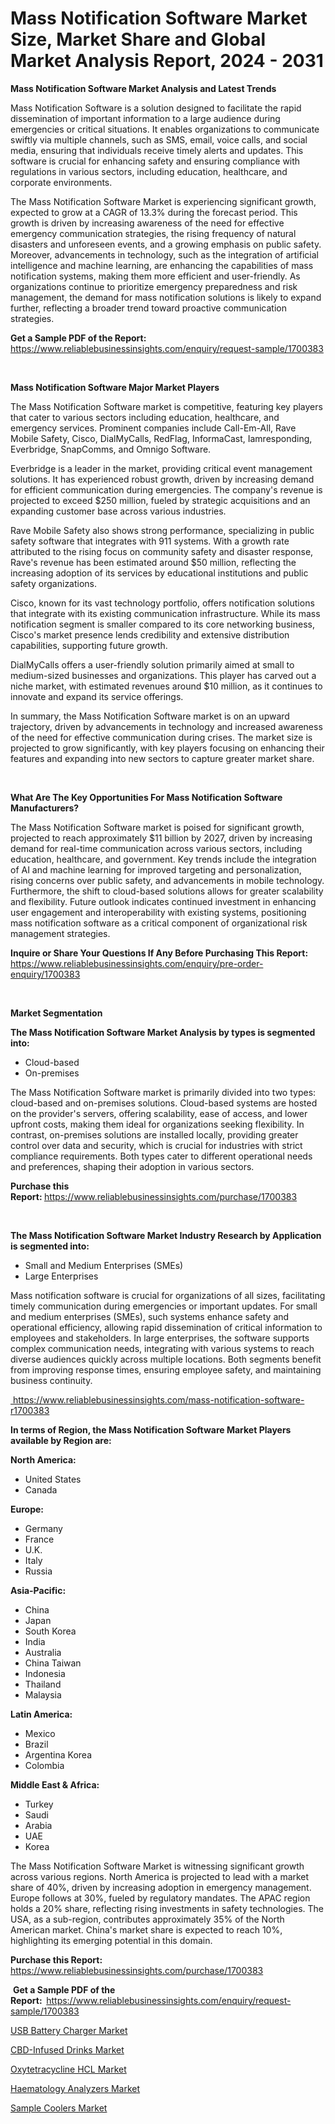 <p><h1>Mass Notification Software Market Size, Market Share and Global Market Analysis Report, 2024 - 2031</h1></p><p><strong>Mass Notification Software Market Analysis and Latest Trends</strong></p>
<p><p>Mass Notification Software is a solution designed to facilitate the rapid dissemination of important information to a large audience during emergencies or critical situations. It enables organizations to communicate swiftly via multiple channels, such as SMS, email, voice calls, and social media, ensuring that individuals receive timely alerts and updates. This software is crucial for enhancing safety and ensuring compliance with regulations in various sectors, including education, healthcare, and corporate environments.</p><p>The Mass Notification Software Market is experiencing significant growth, expected to grow at a CAGR of 13.3% during the forecast period. This growth is driven by increasing awareness of the need for effective emergency communication strategies, the rising frequency of natural disasters and unforeseen events, and a growing emphasis on public safety. Moreover, advancements in technology, such as the integration of artificial intelligence and machine learning, are enhancing the capabilities of mass notification systems, making them more efficient and user-friendly. As organizations continue to prioritize emergency preparedness and risk management, the demand for mass notification solutions is likely to expand further, reflecting a broader trend toward proactive communication strategies.</p></p>
<p><strong>Get a Sample PDF of the Report:&nbsp;</strong> <a href="https://www.reliablebusinessinsights.com/enquiry/request-sample/1700383?utm_campaign=41&utm_medium=2&utm_source=Github&utm_content=ia&utm_term=21102024&utm_id=mass-notification-software">https://www.reliablebusinessinsights.com/enquiry/request-sample/1700383</a></p>
<p>&nbsp;</p>
<p><strong>Mass Notification Software Major Market Players</strong></p>
<p><p>The Mass Notification Software market is competitive, featuring key players that cater to various sectors including education, healthcare, and emergency services. Prominent companies include Call-Em-All, Rave Mobile Safety, Cisco, DialMyCalls, RedFlag, InformaCast, Iamresponding, Everbridge, SnapComms, and Omnigo Software.</p><p>Everbridge is a leader in the market, providing critical event management solutions. It has experienced robust growth, driven by increasing demand for efficient communication during emergencies. The company's revenue is projected to exceed $250 million, fueled by strategic acquisitions and an expanding customer base across various industries.</p><p>Rave Mobile Safety also shows strong performance, specializing in public safety software that integrates with 911 systems. With a growth rate attributed to the rising focus on community safety and disaster response, Rave's revenue has been estimated around $50 million, reflecting the increasing adoption of its services by educational institutions and public safety organizations.</p><p>Cisco, known for its vast technology portfolio, offers notification solutions that integrate with its existing communication infrastructure. While its mass notification segment is smaller compared to its core networking business, Cisco's market presence lends credibility and extensive distribution capabilities, supporting future growth.</p><p>DialMyCalls offers a user-friendly solution primarily aimed at small to medium-sized businesses and organizations. This player has carved out a niche market, with estimated revenues around $10 million, as it continues to innovate and expand its service offerings.</p><p>In summary, the Mass Notification Software market is on an upward trajectory, driven by advancements in technology and increased awareness of the need for effective communication during crises. The market size is projected to grow significantly, with key players focusing on enhancing their features and expanding into new sectors to capture greater market share.</p></p>
<p>&nbsp;</p>
<p><strong>What Are The Key Opportunities For Mass Notification Software Manufacturers?</strong></p>
<p><p>The Mass Notification Software market is poised for significant growth, projected to reach approximately $11 billion by 2027, driven by increasing demand for real-time communication across various sectors, including education, healthcare, and government. Key trends include the integration of AI and machine learning for improved targeting and personalization, rising concerns over public safety, and advancements in mobile technology. Furthermore, the shift to cloud-based solutions allows for greater scalability and flexibility. Future outlook indicates continued investment in enhancing user engagement and interoperability with existing systems, positioning mass notification software as a critical component of organizational risk management strategies.</p></p>
<p><strong>Inquire or Share Your Questions If Any Before Purchasing This Report:</strong> <a href="https://www.reliablebusinessinsights.com/enquiry/pre-order-enquiry/1700383?utm_campaign=41&utm_medium=2&utm_source=Github&utm_content=ia&utm_term=21102024&utm_id=mass-notification-software">https://www.reliablebusinessinsights.com/enquiry/pre-order-enquiry/1700383</a></p>
<p>&nbsp;</p>
<p><strong>Market Segmentation</strong></p>
<p><strong>The Mass Notification Software Market Analysis by types is segmented into:</strong></p>
<p><ul><li>Cloud-based</li><li>On-premises</li></ul></p>
<p><p>The Mass Notification Software market is primarily divided into two types: cloud-based and on-premises solutions. Cloud-based systems are hosted on the provider's servers, offering scalability, ease of access, and lower upfront costs, making them ideal for organizations seeking flexibility. In contrast, on-premises solutions are installed locally, providing greater control over data and security, which is crucial for industries with strict compliance requirements. Both types cater to different operational needs and preferences, shaping their adoption in various sectors.</p></p>
<p><strong>Purchase this Report:&nbsp;</strong><a href="https://www.reliablebusinessinsights.com/purchase/1700383?utm_campaign=41&utm_medium=2&utm_source=Github&utm_content=ia&utm_term=21102024&utm_id=mass-notification-software">https://www.reliablebusinessinsights.com/purchase/1700383</a></p>
<p>&nbsp;</p>
<p><strong>The Mass Notification Software Market Industry Research by Application is segmented into:</strong></p>
<p><ul><li>Small and Medium Enterprises (SMEs)</li><li>Large Enterprises</li></ul></p>
<p><p>Mass notification software is crucial for organizations of all sizes, facilitating timely communication during emergencies or important updates. For small and medium enterprises (SMEs), such systems enhance safety and operational efficiency, allowing rapid dissemination of critical information to employees and stakeholders. In large enterprises, the software supports complex communication needs, integrating with various systems to reach diverse audiences quickly across multiple locations. Both segments benefit from improving response times, ensuring employee safety, and maintaining business continuity.</p></p>
<p><a href="https://www.reliablebusinessinsights.com/mass-notification-software-r1700383?utm_campaign=41&utm_medium=2&utm_source=Github&utm_content=ia&utm_term=21102024&utm_id=mass-notification-software">&nbsp;https://www.reliablebusinessinsights.com/mass-notification-software-r1700383</a></p>
<p><strong>In terms of Region, the Mass Notification Software Market Players available by Region are:</strong></p>
<p>
    <p> <strong> North America: </strong>
        <ul>
            <li>United States</li>
            <li>Canada</li>
        </ul>
        </p> 
    <p> <strong> Europe: </strong>
        <ul>
            <li>Germany</li>
            <li>France</li>
            <li>U.K.</li>
            <li>Italy</li>
            <li>Russia</li>
        </ul>
        </p> 
    <p> <strong> Asia-Pacific: </strong>
        <ul>
            <li>China</li>
            <li>Japan</li>
            <li>South Korea</li>
            <li>India</li>
            <li>Australia</li>
            <li>China Taiwan</li>
            <li>Indonesia</li>
            <li>Thailand</li>
            <li>Malaysia</li>
        </ul>
        </p> 
    <p> <strong> Latin America: </strong>
        <ul>
            <li>Mexico</li>
            <li>Brazil</li>
            <li>Argentina Korea</li>
            <li>Colombia</li>
        </ul>
        </p> 
    <p> <strong> Middle East & Africa: </strong>
        <ul>
            <li>Turkey</li>
            <li>Saudi</li>
            <li>Arabia</li>
            <li>UAE</li>
            <li>Korea</li>
        </ul>
    </p>
    </p>
<p><p>The Mass Notification Software Market is witnessing significant growth across various regions. North America is projected to lead with a market share of 40%, driven by increasing adoption in emergency management. Europe follows at 30%, fueled by regulatory mandates. The APAC region holds a 20% share, reflecting rising investments in safety technologies. The USA, as a sub-region, contributes approximately 35% of the North American market. China's market share is expected to reach 10%, highlighting its emerging potential in this domain.</p></p>
<p><strong>Purchase this Report: </strong><a href="https://www.reliablebusinessinsights.com/purchase/1700383?utm_campaign=41&utm_medium=2&utm_source=Github&utm_content=ia&utm_term=21102024&utm_id=mass-notification-software">https://www.reliablebusinessinsights.com/purchase/1700383</a></p>
<p>&nbsp;<strong>Get a Sample PDF of the Report:&nbsp;&nbsp;</strong><a href="https://www.reliablebusinessinsights.com/enquiry/request-sample/1700383?utm_campaign=41&utm_medium=2&utm_source=Github&utm_content=ia&utm_term=21102024&utm_id=mass-notification-software">https://www.reliablebusinessinsights.com/enquiry/request-sample/1700383</a></p>
<p><strong></strong></p>
<p><p><a href="https://github.com/WayneGriffin411/Market-Research-Report-List-1/blob/main/usb-battery-charger-market.md?utm_campaign=41&utm_medium=2&utm_source=Github&utm_content=ia&utm_term=21102024&utm_id=mass-notification-software">USB Battery Charger Market</a></p><p><a href="https://github.com/maximinauago/Market-Research-Report-List-1/blob/main/cbd-infused-drinks-market.md?utm_campaign=41&utm_medium=2&utm_source=Github&utm_content=ia&utm_term=21102024&utm_id=mass-notification-software">CBD-Infused Drinks Market</a></p><p><a href="https://medium.com/@simonenappsy3my/oxytetracycline-hcl-market-forecasts-market-trends-and-impact-analysis-2024-2031-9e3a3a087ebf?utm_campaign=41&utm_medium=2&utm_source=Github&utm_content=ia&utm_term=21102024&utm_id=mass-notification-software">Oxytetracycline HCL Market</a></p><p><a href="https://www.linkedin.com/pulse/market-forecasting-change-global-haematology-analyzers-dynamics-8tmee?utm_campaign=41&utm_medium=2&utm_source=Github&utm_content=ia&utm_term=21102024&utm_id=mass-notification-software">Haematology Analyzers Market</a></p><p><a href="https://issuu.com/reportprime-2/docs/sample-coolers-market-size-2030.ppt_d8e765b73b9ff8?utm_campaign=41&utm_medium=2&utm_source=Github&utm_content=ia&utm_term=21102024&utm_id=mass-notification-software">Sample Coolers Market</a></p></p>